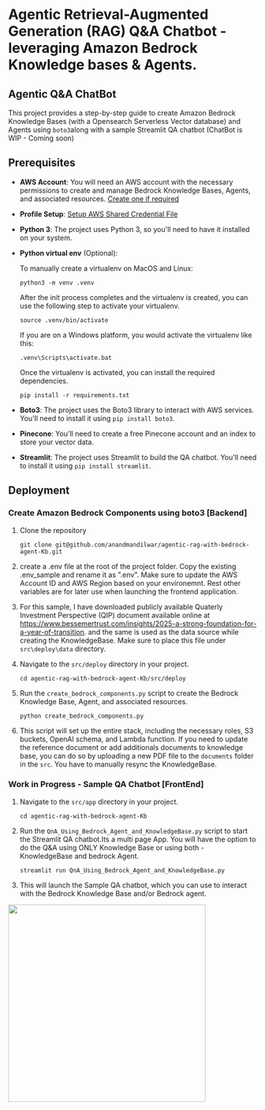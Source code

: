 # Agentic Retrieval-Augmented Generation (RAG) Q&A Chatbot - leveraging Amazon Bedrock Knowledge bases & Agents.
## Agentic Q&A ChatBot

This project provides a step-by-step guide to create Amazon Bedrock Knowledge Bases (with a Opensearch Serverless Vector database) and Agents  using `boto3`along with a sample Streamlit QA chatbot (ChatBot is WIP - Coming soon)

## Prerequisites
- **AWS Account**: You will need an AWS account with the necessary permissions to create and manage Bedrock Knowledge Bases, Agents, and associated resources. <a href="https://repost.aws/knowledge-center/create-and-activate-aws-account">Create one if required</a>
- **Profile Setup**: <a href="https://docs.aws.amazon.com/cli/latest/userguide/cli-configure-files.html">Setup AWS Shared Credential File</a>
- **Python 3**: The project uses Python 3, so you'll need to have it installed on your system.
- **Python virtual env** (Optional):

   To manually create a virtualenv on MacOS and Linux:

   ```python3 -m venv .venv```

   After the init process completes and the virtualenv is created, you can use the following step to activate your virtualenv.

   ```source .venv/bin/activate```

   If you are on a Windows platform, you would activate the virtualenv like this:

   ```.venv\Scripts\activate.bat```

   Once the virtualenv is activated, you can install the required dependencies.

   ```pip install -r requirements.txt```


- **Boto3**: The project uses the Boto3 library to interact with AWS services. You'll need to install it using `pip install boto3`.
- **Pinecone**: You'll need to create a free Pinecone account and an index to store your vector data.
- **Streamlit**: The project uses Streamlit to build the QA chatbot. You'll need to install it using `pip install streamlit`.

## Deployment

### Create Amazon Bedrock Components using boto3 [Backend]
1. Clone the repository
   ```
   git clone git@github.com/anandmandilwar/agentic-rag-with-bedrock-agent-Kb.git
   ```
2. create a .env file at the root of the project folder. Copy the existing .env_sample and rename it as ".env". Make sure to update the AWS Account ID and AWS Region based on your environemnt. Rest other variables are for later use when launching the frontend application.

3. For this sample, I have downloaded publicly available Quaterly Investment Perspective (QIP) document available online at https://www.bessemertrust.com/insights/2025-a-strong-foundation-for-a-year-of-transition. and the same is used as the data source while creating the KnowledgeBase. Make sure to place this file under `src\deploy\data` directory. 
   
4. Navigate to the `src/deploy` directory in your project.
   ```
   cd agentic-rag-with-bedrock-agent-Kb/src/deploy
   ```
5. Run the `create_bedrock_components.py` script to create the Bedrock Knowledge Base, Agent, and associated resources.
   ```
   python create_bedrock_components.py
   ```
6. This script will set up the entire stack, including the necessary roles, S3 buckets, OpenAI schema, and Lambda function. If you need to update the reference document or add additionals documents to knowledge base, you can do so by uploading a new PDF file to the `documents` folder in the `src`. You have to manually resync the KnowledgeBase.


### Work in Progress - Sample QA Chatbot [FrontEnd]
1. Navigate to the `src/app` directory in your project.
   ```
   cd agentic-rag-with-bedrock-agent-Kb
   ```
2. Run the `QnA_Using_Bedrock_Agent_and_KnowledgeBase.py` script to start the Streamlit QA chatbot.Its a multi page App. You will have the option to do the Q&A using ONLY Knowledge Base or using both - KnowledgeBase and bedrock Agent.
   ```
   streamlit run QnA_Using_Bedrock_Agent_and_KnowledgeBase.py
   ```
3. This will launch the Sample QA chatbot, which you can use to interact with the Bedrock Knowledge Base and/or Bedrock agent.

<img src="./assets/Streamlit_QnA_ChatBot.png" width="400" />
